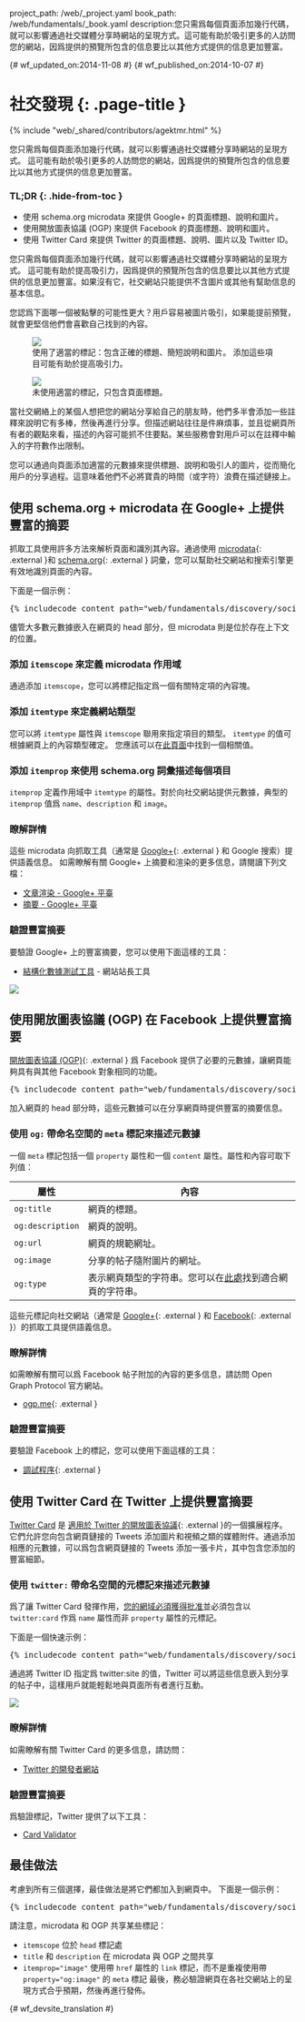 project_path: /web/_project.yaml
book_path: /web/fundamentals/_book.yaml
description:您只需爲每個頁面添加幾行代碼，就可以影響通過社交媒體分享時網站的呈現方式。這可能有助於吸引更多的人訪問您的網站，因爲提供的預覽所包含的信息要比以其他方式提供的信息更加豐富。

{# wf_updated_on:2014-11-08 #}
{# wf_published_on:2014-10-07 #}

# 社交發現 {: .page-title }

{% include "web/_shared/contributors/agektmr.html" %}

您只需爲每個頁面添加幾行代碼，就可以影響通過社交媒體分享時網站的呈現方式。
這可能有助於吸引更多的人訪問您的網站，因爲提供的預覽所包含的信息要比以其他方式提供的信息更加豐富。




### TL;DR {: .hide-from-toc }
- 使用 schema.org microdata 來提供 Google+ 的頁面標題、說明和圖片。
- 使用開放圖表協議 (OGP) 來提供 Facebook 的頁面標題、說明和圖片。
- 使用 Twitter Card 來提供 Twitter 的頁面標題、說明、圖片以及 Twitter ID。

您只需爲每個頁面添加幾行代碼，就可以影響通過社交媒體分享時網站的呈現方式。
這可能有助於提高吸引力，因爲提供的預覽所包含的信息要比以其他方式提供的信息更加豐富。如果沒有它，社交網站只能提供不含圖片或其他有幫助信息的基本信息。


 

您認爲下面哪一個被點擊的可能性更大？用戶容易被圖片吸引，如果能提前預覽，就會更堅信他們會喜歡自己找到的內容。



<div class="attempt-left">
  <figure>
    <img src="imgs/gplus-snippet-2.png" srcset="imgs/gplus-snippet-2.png 1x,
      imgs/gplus-snippet-2-2x.png 2x" />
    <figcaption class="success">
      使用了適當的標記：包含正確的標題、簡短說明和圖片。
添加這些項目可能有助於提高吸引力。</figcaption>


  </figure>
</div>
<div class="attempt-right">
  <figure>
    <img src="imgs/gplus-snippet-1.png" srcset="imgs/gplus-snippet-1.png 1x,
      imgs/gplus-snippet-1-2x.png 2x" />
    <figcaption class="warning">
      未使用適當的標記，只包含頁面標題。</figcaption>


  </figure>
</div>

<div style="clear:both;"></div>

當社交網絡上的某個人想把您的網站分享給自己的朋友時，他們多半會添加一些註釋來說明它有多棒，然後再進行分享。但描述網站往往是件麻煩事，並且從網頁所有者的觀點來看，描述的內容可能抓不住要點。某些服務會對用戶可以在註釋中輸入的字符數作出限制。


您可以通過向頁面添加適當的元數據來提供標題、說明和吸引人的圖片，從而簡化用戶的分享過程。這意味着他們不必將寶貴的時間（或字符）浪費在描述鏈接上。


## 使用 schema.org + microdata 在 Google+ 上提供豐富的摘要

抓取工具使用許多方法來解析頁面和識別其內容。通過使用 [microdata](http://www.w3.org/TR/microdata/){: .external }和 [schema.org](https://schema.org/){: .external } 詞彙，您可以幫助社交網站和搜索引擎更有效地識別頁面的內容。




下面是一個示例：

<pre class="prettyprint">
{% includecode content_path="web/fundamentals/discovery/social-discovery/_code/social-sites.html" region_tag="microdata" adjust_indentation="auto" %}
</pre>

儘管大多數元數據嵌入在網頁的 head 部分，但 microdata 則是位於存在上下文的位置。


### 添加 `itemscope` 來定義 microdata 作用域
通過添加 `itemscope`，您可以將標記指定爲一個有關特定項的內容塊。


### 添加 `itemtype` 來定義網站類型
您可以將 `itemtype` 屬性與 `itemscope` 聯用來指定項目的類型。
`itemtype` 的值可根據網頁上的內容類型確定。
您應該可以在[此頁面](https://schema.org/docs/full.html)中找到一個相關值。


### 添加 `itemprop` 來使用 schema.org 詞彙描述每個項目
`itemprop` 定義作用域中 `itemtype` 的屬性。對於向社交網站提供元數據，典型的 `itemprop` 值爲 `name`、`description` 和 `image`。



### 瞭解詳情
這些 microdata 向抓取工具（通常是 [Google+](https://plus.google.com/){: .external } 和 Google 搜索）提供語義信息。
如需瞭解有關 Google+ 上摘要和渲染的更多信息，請閱讀下列文檔：


* [文章渲染 - Google+ 平臺](/+/web/snippet/article-rendering)
* [摘要 - Google+ 平臺](/+/web/snippet/)

### 驗證豐富摘要
要驗證 Google+ 上的豐富摘要，您可以使用下面這樣的工具：

* [結構化數據測試工具](https://www.google.com/webmasters/tools/richsnippets) - 網站站長工具  

<img src="imgs/webmaster-tools.png" srcset="imgs/webmaster-tools.png 1x, imgs/webmaster-tools-2x.png 2x" />

## 使用開放圖表協議 (OGP) 在 Facebook 上提供豐富摘要

[開放圖表協議 (OGP)](http://ogp.me/){: .external } 爲 Facebook 提供了必要的元數據，讓網頁能夠具有與其他 Facebook 對象相同的功能。



<pre class="prettyprint">
{% includecode content_path="web/fundamentals/discovery/social-discovery/_code/social-sites.html" region_tag="ogp" adjust_indentation="auto" %}
</pre>

加入網頁的 head 部分時，這些元數據可以在分享網頁時提供豐富的摘要信息。


### 使用 `og:` 帶命名空間的 `meta` 標記來描述元數據
一個 `meta` 標記包括一個 `property` 屬性和一個 `content` 屬性。屬性和內容可取下列值：


<table>
  <thead>
    <tr>
      <th data-th="Property">屬性</th>
      <th data-th="Content">內容</th>
    </tr>
  </thead>
  <tbody>
    <tr>
      <td data-th="Property"><code>og:title</code></td>
      <td data-th="Content">網頁的標題。</td>
    </tr>
    <tr>
      <td data-th="Property"><code>og:description</code></td>
      <td data-th="Content">網頁的說明。</td>
    </tr>
    <tr>
      <td data-th="Property"><code>og:url</code></td>
      <td data-th="Content">網頁的規範網址。</td>
    </tr>
    <tr>
      <td data-th="Property"><code>og:image</code></td>
      <td data-th="Content">分享的帖子隨附圖片的網址。</td>
    </tr>
    <tr>
      <td data-th="Property"><code>og:type</code></td>
      <td data-th="Content">表示網頁類型的字符串。您可以在<a href="https://developers.facebook.com/docs/reference/opengraph/">此處</a>找到適合網頁的字符串。</td>
    </tr>
  </tbody>
</table>

這些元標記向社交網站（通常是 [Google+](https://plus.google.com/){: .external } 和 [Facebook](https://www.facebook.com/){: .external }）的抓取工具提供語義信息。



### 瞭解詳情
如需瞭解有關可以爲 Facebook 帖子附加的內容的更多信息，請訪問  Open Graph Protocol 官方網站。


* [ogp.me](http://ogp.me/){: .external }

### 驗證豐富摘要
要驗證 Facebook 上的標記，您可以使用下面這樣的工具：

* [調試程序](https://developers.facebook.com/tools/debug/){: .external }

## 使用 Twitter Card 在 Twitter 上提供豐富摘要
[Twitter Card](https://dev.twitter.com/docs/cards) 是 [適用於 Twitter 的開放圖表協議](https://twitter.com/){: .external }的一個擴展程序。
它們允許您向包含網頁鏈接的 Tweets 添加圖片和視頻之類的媒體附件。通過添加相應的元數據，可以爲包含網頁鏈接的 Tweets 添加一張卡片，其中包含您添加的豐富細節。


### 使用 `twitter:` 帶命名空間的元標記來描述元數據
爲了讓 Twitter Card 發揮作用，[您的網域必須獲得批准](https://cards-dev.twitter.com/validator)並必須包含以 `twitter:card` 作爲 `name` 屬性而非 `property` 屬性的元標記。


下面是一個快速示例：



  


<pre class="prettyprint">
{% includecode content_path="web/fundamentals/discovery/social-discovery/_code/social-sites.html" region_tag="twitter" adjust_indentation="auto" %}
</pre>

通過將 Twitter ID 指定爲 twitter:site 的值，Twitter 可以將這些信息嵌入到分享的帖子中，這樣用戶就能輕鬆地與頁面所有者進行互動。



<img src="imgs/twitter-card.png" srcset="imgs/twitter-card.png 1x, imgs/twitter-card-2x.png 2x" />

### 瞭解詳情
如需瞭解有關 Twitter Card 的更多信息，請訪問：

* [Twitter 的開發者網站](https://dev.twitter.com/docs/cards)

### 驗證豐富摘要
爲驗證標記，Twitter 提供了以下工具：

* [Card Validator](https://cards-dev.twitter.com/validator)

## 最佳做法
考慮到所有三個選擇，最佳做法是將它們都加入到網頁中。
下面是一個示例：

<pre class="prettyprint">
{% includecode content_path="web/fundamentals/discovery/social-discovery/_code/social-sites2.html" region_tag="best_practice" adjust_indentation="auto" %}
</pre>

請注意，microdata 和 OGP 共享某些標記：

* `itemscope` 位於 `head` 標記處
* `title` 和 `description` 在 microdata 與 OGP 之間共享
* `itemprop="image"` 使用帶 `href` 屬性的 `link` 標記，而不是重複使用帶 `property="og:image"` 的 `meta` 標記
最後，務必驗證網頁在各社交網站上的呈現方式合乎預期，然後再進行發佈。
  





{# wf_devsite_translation #}
